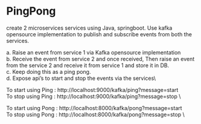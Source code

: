 # PingPong

create 2 microservices services using Java, springboot. Use kafka opensource implementation to publish and subscribe events from both the services.

a.	Raise an event from service 1 via Kafka opensource implementation\
b.	Receive the event from service 2 and once received, Then raise an event from the service 2 and receive it from service 1 and store it in DB.\
c.	Keep doing this as a ping pong.\
d.	Expose api’s to start and stop the events via the services\

To start using Ping :
http://localhost:9000/kafka/ping?message=start \
To stop using Ping :
http://localhost:9000/kafka/ping?message=stop \

To start using Pong :
http://localhost:8000/kafka/pong?message=start \
To stop using Pong :
http://localhost:8000/kafka/pong?message=stop \
